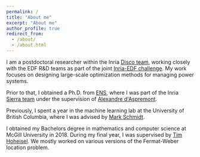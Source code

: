 ```yaml
---
permalink: /
title: "About me"
excerpt: "About me"
author_profile: true
redirect_from: 
  - /about/
  - /about.html
---
```


I am a postdoctoral researcher within the Inria [Disco team](https://team.inria.fr/disco/), working closely with the EDF R&D teams as part of the joint [Inria-EDF challenge](https://www.inria.fr/en/inria-edf). My work focuses on designing large-scale optimization methods for managing power systems.

Prior to that, I obtained a Ph.D. from [ENS](https://www.di.ens.fr/), where I was part of the Inria [Sierra team](https://sierra-mlopt.github.io/) under the supervision of [Alexandre d'Aspremont](https://www.di.ens.fr/~aspremon/).

Previously, I spent a year in the machine learning lab at the University of British Columbia, where I was advised by [Mark Schmidt](https://www.cs.ubc.ca/~schmidtm/).

I obtained my Bachelors degree in mathematics and computer science at McGill University in 2018. During my final year, I was supervised by [Tim Hoheisel](https://www.math.mcgill.ca/hoheisel/). We mostly worked on various versions of the Fermat-Weber location problem.

